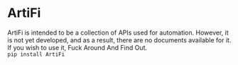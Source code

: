 # ArtiFi

ArtiFi is intended to be a collection of APIs used for automation. However, it is not yet developed, and as a result, there are no documents available for it. If you wish to use it, Fuck Around And Find Out.<br>
```pip install ArtiFi```
